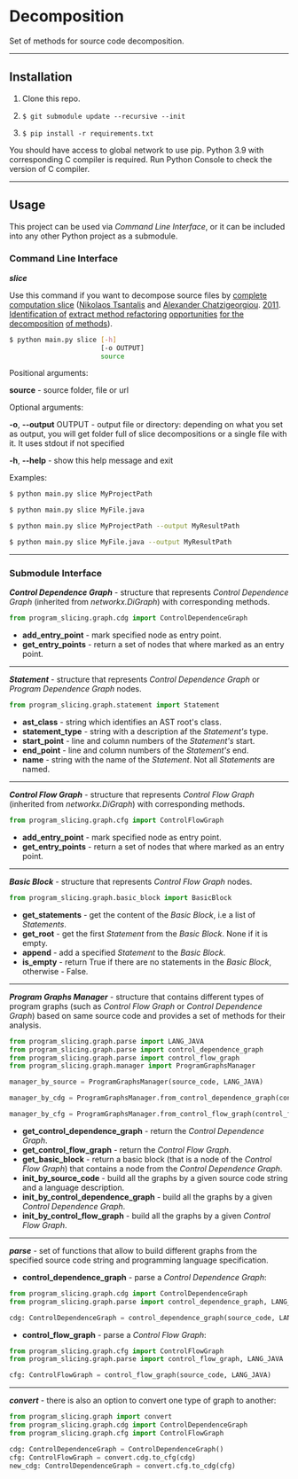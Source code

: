 # Decomposition
Set of methods for source code decomposition.
___
## Installation
1. Clone this repo.

2. ```$ git submodule update --recursive --init```

3. ```$ pip install -r requirements.txt```

You should have access to global network to use pip.
Python 3.9 with corresponding C compiler is required.
Run Python Console to check the version of C compiler.

___
## Usage

This project can be used via _Command Line Interface_, or
it can be included into any other Python project as a submodule.

### Command Line Interface

***slice***

Use this command if you want to decompose source files by
<a href="https://dl.acm.org/doi/abs/10.1016/j.jss.2011.05.016">
complete computation slice</a>
(<a href="https://dl.acm.org/profile/81100156989">Nikolaos Tsantalis</a> and
<a href="https://dl.acm.org/profile/81100540580">Alexander Chatzigeorgiou</a>.
<a href="https://en.wikipedia.org/wiki/2011">2011</a>.
<a href="https://en.wikipedia.org/wiki/Identification">Identification of</a>
<a href="https://en.wikipedia.org/wiki/Code_refactoring">extract method refactoring</a>
<a href="https://en.wikipedia.org/wiki/Opportunity">opportunities</a>
<a href="https://en.wikipedia.org/wiki/Decomposition">for the decomposition</a>
<a href="https://en.wikipedia.org/wiki/Method">of methods</a>).

```bash
$ python main.py slice [-h]
                       [-o OUTPUT]
                       source
```

Positional arguments:

**source** - source folder, file or url

Optional arguments:

**-o**, **--output** OUTPUT -
output file or directory: depending on what you set as output, 
you will get folder full of slice decompositions or a single file with it.
It uses stdout if not specified

**-h**, **--help** - show this help message and exit

Examples:
```bash
$ python main.py slice MyProjectPath
```

```bash
$ python main.py slice MyFile.java
```

```bash
$ python main.py slice MyProjectPath --output MyResultPath
```

```bash
$ python main.py slice MyFile.java --output MyResultPath
```

___

### Submodule Interface

***Control Dependence Graph*** - structure that represents _Control Dependence Graph_ 
(inherited from _networkx.DiGraph_) with corresponding methods.

```python
from program_slicing.graph.cdg import ControlDependenceGraph
```

- **add_entry_point** - mark specified node as entry point.
- **get_entry_points** - return a set of nodes that where marked as an entry point.

___

***Statement*** - structure that represents _Control Dependence Graph_ or _Program Dependence Graph_ nodes.

```python
from program_slicing.graph.statement import Statement
```

- **ast_class** - string which identifies an AST root's class.
- **statement_type** - string with a description af the _Statement's_ type.
- **start_point** - line and column numbers of the _Statement's_ start.
- **end_point** - line and column numbers of the _Statement's_ end.
- **name** - string with the name of the _Statement_. Not all _Statements_ are named. 

___

***Control Flow Graph*** - structure that represents _Control Flow Graph_ 
(inherited from _networkx.DiGraph_) with corresponding methods.

```python
from program_slicing.graph.cfg import ControlFlowGraph
```

- **add_entry_point** - mark specified node as entry point.
- **get_entry_points** - return a set of nodes that where marked as an entry point.

___

***Basic Block*** - structure that represents _Control Flow Graph_ nodes.

```python
from program_slicing.graph.basic_block import BasicBlock
```

- **get_statements** - get the content of the _Basic Block_, i.e a list of  _Statements_.
- **get_root** - get the first _Statement_ from the _Basic Block_. None if it is empty.
- **append** - add a specified _Statement_ to the _Basic Block_.
- **is_empty** - return True if there are no statements in the _Basic Block_, otherwise - False.

___

***Program Graphs Manager*** - structure that contains different types of program graphs
(such as _Control Flow Graph_ or _Control Dependence Graph_) based on same source code
and provides a set of methods for their analysis.

```python
from program_slicing.graph.parse import LANG_JAVA
from program_slicing.graph.parse import control_dependence_graph
from program_slicing.graph.parse import control_flow_graph
from program_slicing.graph.manager import ProgramGraphsManager

manager_by_source = ProgramGraphsManager(source_code, LANG_JAVA)

manager_by_cdg = ProgramGraphsManager.from_control_dependence_graph(control_dependence_graph(source_code, LANG_JAVA))

manager_by_cfg = ProgramGraphsManager.from_control_flow_graph(control_flow_graph(source_code, LANG_JAVA))
```

- **get_control_dependence_graph** - return the _Control Dependence Graph_.
- **get_control_flow_graph** - return the _Control Flow Graph_.
- **get_basic_block** - return a basic block (that is a node of the _Control Flow Graph_) 
that contains a node from the _Control Dependence Graph_.
- **init_by_source_code** - build all the graphs by a given source code string and a language description.
- **init_by_control_dependence_graph** - build all the graphs by a given _Control Dependence Graph_.
- **init_by_control_flow_graph** - build all the graphs by a given _Control Flow Graph_.

___

***parse*** - set of functions that allow to build different graphs from the specified source code string
and programming language specification.

- **control_dependence_graph** - parse a _Control Dependence Graph_:

```python
from program_slicing.graph.cdg import ControlDependenceGraph
from program_slicing.graph.parse import control_dependence_graph, LANG_JAVA

cdg: ControlDependenceGraph = control_dependence_graph(source_code, LANG_JAVA)
```

- **control_flow_graph** - parse a _Control Flow Graph_:

```python
from program_slicing.graph.cfg import ControlFlowGraph
from program_slicing.graph.parse import control_flow_graph, LANG_JAVA

cfg: ControlFlowGraph = control_flow_graph(source_code, LANG_JAVA)
```

___

***convert*** - there is also an option to convert one type of graph to another:

```python
from program_slicing.graph import convert
from program_slicing.graph.cdg import ControlDependenceGraph
from program_slicing.graph.cfg import ControlFlowGraph

cdg: ControlDependenceGraph = ControlDependenceGraph()
cfg: ControlFlowGraph = convert.cdg.to_cfg(cdg)
new_cdg: ControlDependenceGraph = convert.cfg.to_cdg(cfg)
```
